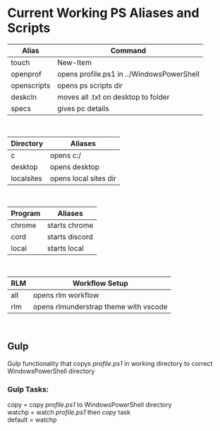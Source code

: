 # Current Working PS Aliases and Scripts

Alias | Command
------------ | -------------
touch | New-Item
openprof | opens profile.ps1 in ../WindowsPowerShell
openscripts | opens ps scripts dir
deskcln | moves all .txt on desktop to folder
specs | gives pc details

<br />

Directory | Aliases
------------ | -------------
c | opens c:/
desktop | opens desktop
localsites | opens local sites dir

<br />

Program | Aliases
------------ | -------------
chrome | starts chrome
cord | starts discord
local | starts local

<br />

RLM | Workflow Setup
------------ | -------------
all | opens rlm workflow
rlm | opens rlmunderstrap theme with vscode

<br />

## Gulp
Gulp functionality that copys *profile.ps1* in working directory to correct WindowsPowerShell directory

### Gulp Tasks:
copy = copy *profile.ps1* to WindowsPowerShell directory<br />
watchp = watch *profile.ps1* then *copy* task<br />
default = watchp<br />